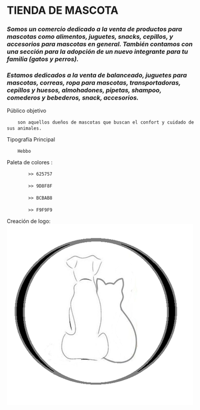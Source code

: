 # **TIENDA DE MASCOTA**
### _Somos un comercio dedicado a la venta de productos para mascotas como alimentos, juguetes, snacks, cepillos, y accesorios para mascotas en general.  También contamos con una sección para la adopción de un nuevo integrante para tu familia (gatos y perros)._
### _Estamos dedicados a la venta de balanceado, juguetes para mascotas, correas, ropa para mascotas, transportadoras, cepillos y huesos, almohadones, pipetas, shampoo, comederos y bebederos, snack, accesorios._ 

Público objetivo  

		son aquellos dueños de mascotas que buscan el confort y cuidado de sus animales.
		
Tipografía Principal

        Hebbo

Paleta de colores : 

 			>> 625757                                

			>> 9D8F8F 

			>> BCBAB8 

			>> F9F9F9 
			
Creación de logo:
    ![logo empresa](./assets/imagenes/logo_tpintegrador.png)



